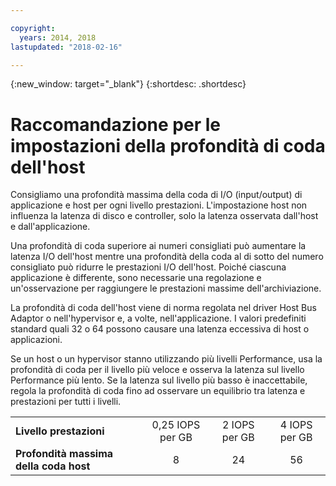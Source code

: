 ```yaml
---

copyright:
  years: 2014, 2018
lastupdated: "2018-02-16"

---
```

{:new_window: target="_blank"}
{:shortdesc: .shortdesc}

# Raccomandazione per le impostazioni della profondità di coda dell'host

Consigliamo una profondità massima della coda di I/O (input/output) di applicazione e host per ogni livello prestazioni. L'impostazione host non influenza la latenza di disco e controller, solo la latenza osservata dall'host e dall'applicazione.

Una profondità di coda superiore ai numeri consigliati può aumentare la latenza I/O dell'host mentre una profondità della coda al di sotto del numero consigliato può ridurre le prestazioni I/O dell'host. Poiché ciascuna applicazione è differente, sono necessarie una regolazione e un'osservazione per raggiungere le prestazioni massime dell'archiviazione.

La profondità di coda dell'host viene di norma regolata nel driver Host Bus Adaptor o nell'hypervisor e, a volte, nell'applicazione. I valori predefiniti standard quali 32 o 64 possono causare una latenza eccessiva di host o applicazioni.

Se un host o un hypervisor stanno utilizzando più livelli Performance, usa la profondità di coda per il livello più veloce e osserva la latenza sul livello Performance più lento. Se la latenza sul livello più basso è inaccettabile, regola la profondità di coda fino ad osservare un equilibrio tra latenza e prestazioni per tutti i livelli.

<table align="center">
	<tbody>
		<tr>
			<td><strong>Livello prestazioni</strong></td>
			<td style="text-align: center; vertical-align: middle;">0,25 IOPS per GB</td>
			<td style="text-align: center; vertical-align: middle;">2 IOPS per GB</td>
			<td style="text-align: center; vertical-align: middle;">4 IOPS per GB</td>
		</tr>
		<tr>
			<td><strong>Profondità massima della coda host</strong></td>
			<td style="text-align: center; vertical-align: middle;">8</td>
			<td style="text-align: center; vertical-align: middle;">24</td>
			<td style="text-align: center; vertical-align: middle;">56</td>
		</tr>
	</tbody>
</table>
